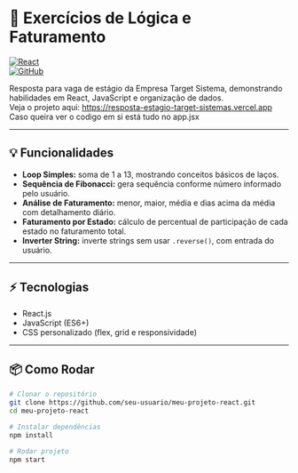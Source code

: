 # 🚀 Exercícios de Lógica e Faturamento

[![React](https://img.shields.io/badge/React-17.0.2-blue?logo=react)](https://reactjs.org/)  
[![GitHub](https://img.shields.io/badge/GitHub-Repository-black?logo=github)](https://github.com/seu-usuario/meu-projeto-react)

Resposta para vaga de estágio da Empresa Target Sistema,  demonstrando habilidades em React, JavaScript e organização de dados. <br/>
Veja o projeto aqui: https://resposta-estagio-target-sistemas.vercel.app <br/>
Caso queira ver o codigo em si está tudo no app.jsx

---

## 💡 Funcionalidades

- **Loop Simples:** soma de 1 a 13, mostrando conceitos básicos de laços.  
- **Sequência de Fibonacci:** gera sequência conforme número informado pelo usuário.  
- **Análise de Faturamento:** menor, maior, média e dias acima da média com detalhamento diário.  
- **Faturamento por Estado:** cálculo de percentual de participação de cada estado no faturamento total.  
- **Inverter String:** inverte strings sem usar `.reverse()`, com entrada do usuário.

---

## ⚡ Tecnologias

- React.js  
- JavaScript (ES6+)  
- CSS personalizado (flex, grid e responsividade)

---

## 📦 Como Rodar

```bash
# Clonar o repositório
git clone https://github.com/seu-usuario/meu-projeto-react.git
cd meu-projeto-react

# Instalar dependências
npm install

# Rodar projeto
npm start
